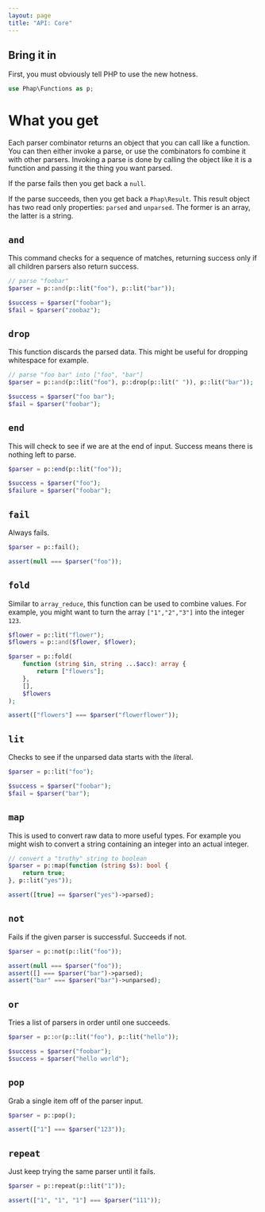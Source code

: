 ```yaml
---
layout: page
title: "API: Core"
---
```


## Bring it in

First, you must obviously tell PHP to use the new hotness.

```php
use Phap\Functions as p;
```

# What you get

Each parser combinator returns an object that you can call like a function. You can then either invoke a parse, or use the combinators fo combine it with other parsers. Invoking a parse is done by calling the object like it is a function and passing it the thing you want parsed.

If the parse fails then you get back a `null`.

If the parse succeeds, then you get back a `Phap\Result`. This result object has two read only properties: `parsed` and `unparsed`. The former is an array, the latter is a string.

## `and`

This command checks for a sequence of matches, returning success only if all children parsers also return success.

```php
// parse "foobar"
$parser = p::and(p::lit("foo"), p::lit("bar"));

$success = $parser("foobar");
$fail = $parser("zoobaz");
```

## `drop`

This function discards the parsed data. This might be useful for dropping whitespace for example.

```php
// parse "foo bar" into ["foo", "bar"]
$parser = p::and(p::lit("foo"), p::drop(p::lit(" ")), p::lit("bar"));

$success = $parser("foo bar");
$fail = $parser("foobar");
```

## `end`

This will check to see if we are at the end of input. Success means there is nothing left to parse.

```php
$parser = p::end(p::lit("foo"));

$success = $parser("foo");
$failure = $parser("foobar");
```

## `fail`

Always fails.

```php
$parser = p::fail();

assert(null === $parser("foo"));
```

## `fold`

Similar to `array_reduce`, this function can be used to combine values. For example, you might want to turn the array `["1","2","3"]` into the integer `123`.

```php
$flower = p::lit("flower");
$flowers = p::and($flower, $flower);

$parser = p::fold(
    function (string $in, string ...$acc): array {
        return ["flowers"];
    },
    [],
    $flowers
);

assert(["flowers"] === $parser("flowerflower"));
```

## `lit`

Checks to see if the unparsed data starts with the *lit*eral.

```php
$parser = p::lit("foo");

$success = $parser("foobar");
$fail = $parser("bar");
```

## `map`

This is used to convert raw data to more useful types. For example you might wish to convert a string containing an integer into an actual integer.

```php
// convert a "truthy" string to boolean
$parser = p::map(function (string $s): bool {
    return true;
}, p::lit("yes"));

assert([true] == $parser("yes")->parsed);
```

## `not`

Fails if the given parser is successful. Succeeds if not.

```php
$parser = p::not(p::lit("foo"));

assert(null === $parser("foo"));
assert([] === $parser("bar")->parsed);
assert("bar" === $parser("bar")->unparsed);
```

## `or`

Tries a list of parsers in order until one succeeds.

```php
$parser = p::or(p::lit("foo"), p::lit("hello"));

$success = $parser("foobar");
$success = $parser("hello world");
```

## `pop`

Grab a single item off of the parser input.

```php
$parser = p::pop();

assert(["1"] === $parser("123"));
```

## `repeat`

Just keep trying the same parser until it fails.

```php
$parser = p::repeat(p::lit("1"));

assert(["1", "1", "1"] === $parser("111"));
```
